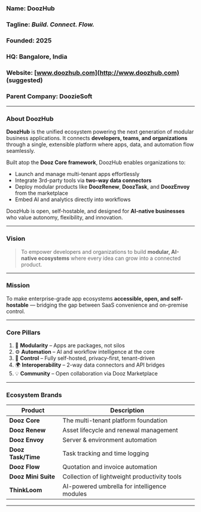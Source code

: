 ### **Name:** DoozHub

### **Tagline:** *Build. Connect. Flow.*

### **Founded:** 2025

### **HQ:** Bangalore, India

### **Website:** [www.doozhub.com](http://www.doozhub.com) (suggested)

### **Parent Company:** DoozieSoft

---

### **About DoozHub**

**DoozHub** is the unified ecosystem powering the next generation of modular business applications.
It connects **developers, teams, and organizations** through a single, extensible platform where apps, data, and automation flow seamlessly.

Built atop the **Dooz Core framework**, DoozHub enables organizations to:

* Launch and manage multi-tenant apps effortlessly
* Integrate 3rd-party tools via **two-way data connectors**
* Deploy modular products like **DoozRenew**, **DoozTask**, and **DoozEnvoy** from the marketplace
* Embed AI and analytics directly into workflows

DoozHub is open, self-hostable, and designed for **AI-native businesses** who value autonomy, flexibility, and innovation.

---

### **Vision**

> To empower developers and organizations to build **modular, AI-native ecosystems** where every idea can grow into a connected product.

---

### **Mission**

To make enterprise-grade app ecosystems **accessible, open, and self-hostable** — bridging the gap between SaaS convenience and on-premise control.

---

### **Core Pillars**

1. 🧩 **Modularity** – Apps are packages, not silos
2. ⚙️ **Automation** – AI and workflow intelligence at the core
3. 🔐 **Control** – Fully self-hosted, privacy-first, tenant-driven
4. 🌍 **Interoperability** – 2-way data connectors and API bridges
5. 💡 **Community** – Open collaboration via Dooz Marketplace

---

### **Ecosystem Brands**

| Product             | Description                                  |
| ------------------- | -------------------------------------------- |
| **Dooz Core**       | The multi-tenant platform foundation         |
| **Dooz Renew**      | Asset lifecycle and renewal management       |
| **Dooz Envoy**      | Server & environment automation              |
| **Dooz Task/Time**  | Task tracking and time logging               |
| **Dooz Flow**       | Quotation and invoice automation             |
| **Dooz Mini Suite** | Collection of lightweight productivity tools |
| **ThinkLoom**       | AI-powered umbrella for intelligence modules |

---
